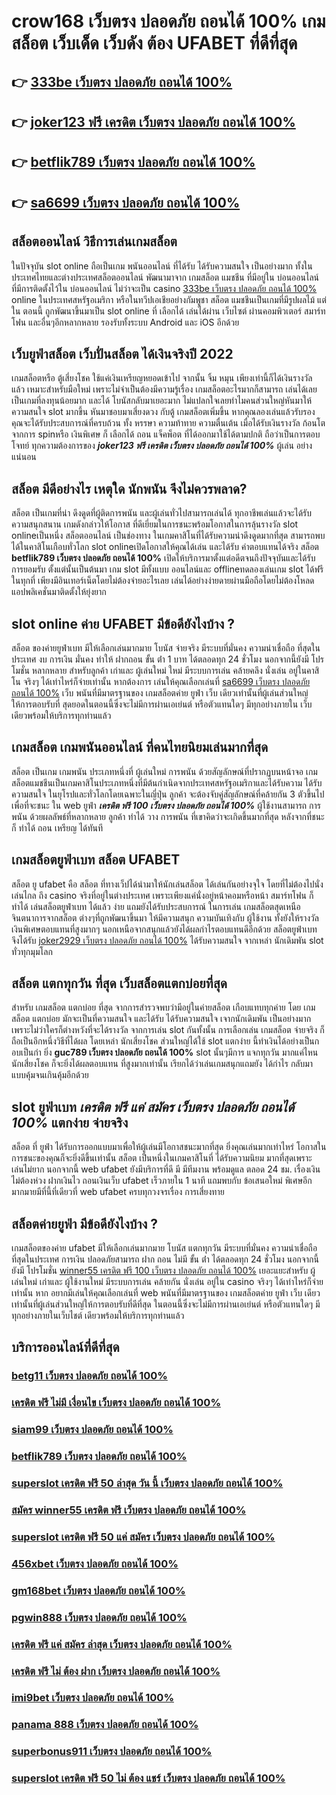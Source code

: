 # crow168 เว็บตรง ปลอดภัย ถอนได้ 100% เกมสล็อต  เว็บเด็ด เว็บดัง ต้อง  UFABET ที่ดีที่สุด

## 👉 [333be เว็บตรง ปลอดภัย ถอนได้ 100%](https://heylink.me/madam168)
## 👉 [joker123 ฟรี เครดิต เว็บตรง ปลอดภัย ถอนได้ 100%](https://ufastar356.io1.me)
## 👉 [betflik789 เว็บตรง ปลอดภัย ถอนได้ 100%](https://heylink.me/madam168)
## 👉 [sa6699 เว็บตรง ปลอดภัย ถอนได้ 100%](https://ufabet168.77m.io)

## สล็อตออนไลน์ วิธีการเล่นเกมสล็อต

ในปัจจุบัน  slot online ถือเป็นเกม พนันออนไลน์  ที่ได้รับ  ได้รับความสนใจ เป็นอย่างมาก ทั้งในประเทศไทยและต่างประเทศสล็อตออนไลน์ พัฒนามาจาก  เกมสล็อต แมชชีน ที่มีอยู่ใน บ่อนออนไลน์ ที่มีการติดตั้งไว้ใน บ่อนออนไลน์ ไม่ว่าจะเป็น casino [333be เว็บตรง ปลอดภัย ถอนได้ 100%](https://ufastar356.io1.me) online   ในประเทศสหรัฐอเมริกา หรือในทวีปเอเชียอย่างกัมพูชา สล็อต  แมชชีนเป็นเกมที่มีรูปผลไม้ แต่ใน ตอนนี้  ถูกพัฒนาขึ้นมาเป็น  slot online  ที่ เลือกได้ เล่นได้ผ่าน เว็บไซต์  ผ่านคอมพิวเตอร์  สมาร์ทโฟน  และอื่นๆอีกหลากหลาย  รองรับทั้งระบบ Android และ iOS อีกด้วย

## เว็บยูฟ่าสล็อต  เว็บปั่นสล็อต ได้เงินจริงปี 2022

 เกมสล็อตหรือ ตู้เสี่ยงโชค ใช้แค่เงินเหรียญหยอดเข้าไป จากนั้น จิ้ม หมุน  เพียงเท่านี้ก็ได้เงินรางวัล แล้ว เหมาะสำหรับมือใหม่  เพราะไม่จำเป็นต้องมีความรู้เรื่อง เกมสล็อตอะไรมากก็สามารถ เล่นได้เลย เป็นเกมที่ลงทุนน้อยมาก และได้ โบนัสกลับมาเยอะมาก ไม่แปลกใจเลยทำไมคนส่วนใหญ่หันมาให้ความสนใจ slot มากขึ้น หันมาชอบมาเสี่ยงดวง กับตู้  เกมสล็อตเพิ่มขึ้น หากคุณลองเล่นแล้วรับรองคุณจะได้รับประสบการณ์ที่ครบถ้วน ทั้ง หรรษา ความท้าทาย ความตื่นเต้น เมื่อได้รับเงินรางวัล ก้อนโต จากการ  spinหรือ เงินพิเศษ ก็ เลือกได้ ถอน  แจ็คพ็อต ที่ได้ออกมาใช้ได้ตามปกติ ถือว่าเป็นการตอบโจทย์ ทุกความต้องการของ ***joker123 ฟรี เครดิต เว็บตรง ปลอดภัย ถอนได้ 100%*** ผู้เล่น อย่างแน่นอน 


## สล็อต  มีดีอย่างไร เหตุใด  นักพนัน จึงไม่ควรพลาด?

 สล็อต เป็นเกมที่น่า ดึงดูดที่ผู้ติดการพนัน และผู้เล่นทั่วไปสามารถเล่นได้ ทุกอาชีพเล่นแล้วจะได้รับความสนุกสนาน เกมดังกล่าวให้โอกาส ที่ดีเยี่ยมในการชนะพร้อมโอกาสในการลุ้นรางวัล  slot onlineเป็นหนึ่ง สล็อตออนไลน์  เป็นช่องทาง ในเกมคาสิโนที่ได้รับความน่าดึงดูดมากที่สุด สามารถพบได้ในคาสิโนเกือบทั่วโลก slot onlineเปิดโอกาสให้คุณได้เล่น และได้รับ ค่าตอบแทนได้จริง สล็อต  **betflik789 เว็บตรง ปลอดภัย ถอนได้ 100%** เปิดให้บริการมาตั้งแต่อดีตจนถึงปัจจุบันและได้รับการยอมรับ ตั้งแต่นั้นเป็นต้นมา เกม slot มีทั้งแบบ ออนไลน์และ offlineทดลองเล่นเกม slot ได้ฟรี ในทุกที่ เพียงมีอินเทอร์เน็ตโดยไม่ต้องจ่ายอะไรเลย เล่นได้อย่างง่ายดายผ่านมือถือโดยไม่ต้องโหลดแอปพลิเคชั่นมาติดตั้งให้ยุ่งยาก 


##  slot online ค่าย UFABET มีข้อดียังไงบ้าง ?

สล็อต ของค่ายยูฟ่าเบท  มีให้เลือกเล่นมากมาย โบนัส  จ่ายจริง มีระบบที่มั่นคง  ความน่าเชื่อถือ ที่สุดในประเทศ  งบ การเงิน มั่นคง   ทำให้ ฝากถอน ขั้น ต่ํา 1 บาท ได้ตลอดทุก 24 ชั่วโมง นอกจากนี้ยังมี โปรโมชั่น หลากหลาย สำหรับลูกค้า เก่าและ ผู้เล่นใหม่ ใหม่ มีระบบการเล่น  คล้ายคลึง  นั่งเล่น อยู่ในคาสิโน  จริงๆ ได้เท่าไหร่ก็จ่ายเท่านั้น หากต้องการ เล่นให้คุณเลือกเล่นที่ [sa6699 เว็บตรง ปลอดภัย ถอนได้ 100%](https://heylink.me/madam168) เว็บ พนันที่มีมาตรฐานของ เกมสล็อตค่าย ยูฟ่า  เว็บ เดียวเท่านั้นที่ผู้เล่นส่วนใหญ่ให้การตอบรับที่ สุดยอดในตอนนี้ซึ่งจะไม่มีการผ่านเอเย่นต์ หรือตัวแทนใดๆ มีทุกอย่างภายใน เว็บ เดียวพร้อมให้บริการทุกท่านแล้ว


##  เกมสล็อต เกมพนันออนไลน์ ที่คนไทยนิยมเล่นมากที่สุด

สล็อต เป็นเกม เกมพนัน ประเภทหนึ่งที่ ผู้เล่นใหม่   การพนัน ด้วยสัญลักษณ์ที่ปรากฏบนหน้าจอ  เกมสล็อตแมชชีนเป็นเกมคาสิโนประเภทหนึ่งที่มีต้นกำเนิดจากประเทศสหรัฐอเมริกาและได้รับความ  ได้รับความสนใจ ในยุโรปและทั่วโลกโดยเฉพาะในญี่ปุ่น ลูกค้า จะต้องจับคู่สัญลักษณ์ที่คล้ายกัน 3 ตัวขึ้นไปเพื่อที่จะชนะ ใน web  ยูฟ่า  ***เครดิต ฟรี 100 เว็บตรง ปลอดภัย ถอนได้ 100%***  ผู้ใช้งานสามารถ   การพนัน ด้วยผลลัพธ์ที่หลากหลาย ลูกค้า  ทำได้ วาง  การพนัน ที่เขาคิดว่าจะเกิดขึ้นมากที่สุด หลังจากที่ชนะก็ ทำได้ ถอน เหรียญ ได้ทันที


##  เกมสล็อตยูฟ่าเบท สล็อต   UFABET

สล็อต ยู ufabet  คือ สล็อต ที่ทางเว็ปได้นำมาให้นักเล่นสล็อต  ได้เล่นกันอย่างจุใจ โดยที่ไม่ต้องไปนั่งเล่นไกล ถึง casino จริงที่อยู่ในต่างประเทศ เพราะเพียงแค่นั่งอยู่หน้าคอมหรือหน้า สมาร์ทโฟน ก็ ทำได้ เล่นสล็อตยูฟ่าเบท  ได้แล้ว  ง่าย  แถมยังได้รับประสบการณ์ ในการเล่น เกมสล็อตสุดเหนือจินตนาการจากสล็อต ต่างๆที่ถูกพัฒนาขึ้นมา ให้มีความสนุก ความบันเทิงกับ ผู้ใช้งาน   ทั้งยังให้รางวัล เงินพิเศษตอบแทนที่สูงมากๆ นอกเหนือจากสนุกแล้วยังได้ผลกำไรตอบแทนดีอีกด้วย สล็อตยูฟ่าเบท  จึงได้รับ [joker2929 เว็บตรง ปลอดภัย ถอนได้ 100%](https://ufabet.io1.me) ได้รับความสนใจ จากเหล่า นักเดิมพัน slot ทั่วทุกมุมโลก 


## สล็อต  แตกทุกวัน ที่สุด เว็บสล็อตแตกบ่อยที่สุด

สำหรับ เกมสล็อต แตกบ่อย ที่สุด จากการสำรวจพบว่ามีอยู่ในค่ายสล็อต เกือบแทบทุกค่าย โดย เกมสล็อต แตกบ่อย  มักจะเป็นที่ความสนใจ และได้รับ  ได้รับความสนใจ เจากนักเดิมพัน  เป็นอย่างมาก  เพราะไม่ว่าใครก็ต่างหวังที่จะได้รางวัล  จากการเล่น slot กันทั้งนั้น การเลือกเล่น เกมสล็อต จ่ายจริง  ก็ถือเป็นอีกหนึ่งวิธีที่ได้ผล โดยเหล่า นักเสี่ยงโชค ส่วนใหญ่ได้ใช้ slot แตกง่าย นี้ทำเงินได้อย่างเป็นกอบเป็นกำ ยิ่ง **guc789 เว็บตรง ปลอดภัย ถอนได้ 100%** slot นั้นๆมีการ แจกทุกวัน มากแค่ไหน  นักเสี่ยงโชค ก็จะยิ่งได้ผลตอบแทน ที่สูงมากเท่านั้น เรียกได้ว่าเล่นเกมสนุกแถมยัง ได้กำไร  กลับมาแบบคุ้มจนเกินคุ้มอีกด้วย


##  slot  ยูฟ่าเบท *เครดิต ฟรี แค่ สมัคร เว็บตรง ปลอดภัย ถอนได้ 100%* แตกง่าย จ่ายจริง

สล็อต ที่  ยูฟ่า  ได้รับการออกแบบมาเพื่อให้ผู้เล่นมีโอกาสชนะมากที่สุด ยิ่งคุณเล่นมากเท่าไหร่ โอกาสในการชนะของคุณก็จะยิ่งดีขึ้นเท่านั้น สล็อต เป็นหนึ่งในเกมคาสิโนที่  ได้รับความนิยม มากที่สุดเพราะ เล่นไม่ยาก  นอกจากนี้ web  ufabet  ยังมีบริการที่ดี มี มีทีมงาน พร้อมดูแล ตลอด 24 ชม.   เรื่องเงินไม่ต้องห่วง ฝากเงินไว   ถอนเงินเว็บ ufabet  เร็วภายใน 1 นาที แถมพบกับ ข้อเสนอใหม่ พิเศษอีกมากมายมีที่นี้ที่เดียวที่ web  ufabet   ครบทุกวงจรเรื่อง การเสี่ยงทาย


## สล็อตค่ายยูฟ่า มีข้อดียังไงบ้าง ?
 เกมสล็อตของค่าย ufabet มีให้เลือกเล่นมากมาย โบนัส  แตกทุกวัน มีระบบที่มั่นคง  ความน่าเชื่อถือ ที่สุดในประเทศ การเงิน  ปลอดภัยสามารถ  ฝาก ถอน ไม่มี ขั้น ต่ํา ได้ตลอดทุก 24 ชั่วโมง นอกจากนี้ยังมี โปรโมชั่น [winner55 เครดิต ฟรี 100 เว็บตรง ปลอดภัย ถอนได้ 100%](https://ufa877.77m.io)  เยอะแยะสำหรับ ผู้เล่นใหม่ เก่าและ ผู้ใช้งานใหม่ มีระบบการเล่น  คล้ายกัน นั่งเล่น อยู่ใน casino  จริงๆ ได้เท่าไหร่ก็จ่ายเท่านั้น หาก อยากมีเล่นให้คุณเลือกเล่นที่ web พนันที่มีมาตรฐานของ เกมสล็อตค่าย ยูฟ่า  เว็บ เดียวเท่านั้นที่ผู้เล่นส่วนใหญ่ให้การตอบรับที่ดีที่สุด ในตอนนี้ซึ่งจะไม่มีการผ่านเอเย่นต์ หรือตัวแทนใดๆ มีทุกอย่างภายในเว็บไชต์ เดียวพร้อมให้บริการทุกท่านแล้ว

## บริการออนไลน์ที่ดีที่สุด

### [betg11 เว็บตรง ปลอดภัย ถอนได้ 100%](https://atom.io/themes/เค%20ดิ%20ต%20ฟรี%20ไม่%20ต้อง%20ฝาก%20ไม่%20ต้อง%20แชร์%20เว็บตรง%20ปลอดภัย%20ถอนได้%20100%)
### [เครดิต ฟรี ไม่มี เงื่อนไข เว็บตรง ปลอดภัย ถอนได้ 100%](https://atom.io/themes/winner55%20เครดิต%20ฟรี%20100%20บาท%20เว็บตรง%20ปลอดภัย%20ถอนได้%20100%)
### [siam99 เว็บตรง ปลอดภัย ถอนได้ 100%](https://atom.io/themes/superslot%20เครดิต%20ฟรี%2050%20ไม่%20ต้อง%20แชร์%20เว็บตรง%20ปลอดภัย%20ถอนได้%20100%)
### [betflik789 เว็บตรง ปลอดภัย ถอนได้ 100%](https://atom.io/themes/fingame88%20เว็บตรง%20ปลอดภัย%20ถอนได้%20100%)
### [superslot เครดิต ฟรี 50 ล่าสุด วัน นี้ เว็บตรง ปลอดภัย ถอนได้ 100%](https://atom.io/themes/ฟรี%20เครดิต%20เว็บตรง%20ปลอดภัย%20ถอนได้%20100%)
### [สมัคร winner55 เครดิต ฟรี เว็บตรง ปลอดภัย ถอนได้ 100%](https://atom.io/themes/superslot%20เครดิต%20ฟรี%2050%20ไม่%20ต้อง%20แชร์%20ล่าสุด%20เว็บตรง%20ปลอดภัย%20ถอนได้%20100%)
### [superslot เครดิต ฟรี 50 แค่ สมัคร เว็บตรง ปลอดภัย ถอนได้ 100%](https://atom.io/themes/เค%20ดิ%20ต%20ฟรี%20เว็บตรง%20ปลอดภัย%20ถอนได้%20100%)
### [456xbet เว็บตรง ปลอดภัย ถอนได้ 100%](https://atom.io/themes/nemo888%20เว็บตรง%20ปลอดภัย%20ถอนได้%20100%)
### [gm168bet เว็บตรง ปลอดภัย ถอนได้ 100%](https://atom.io/themes/superslot%20เครดิต%20ฟรี%2050%20otp%20ล่าสุด%20เว็บตรง%20ปลอดภัย%20ถอนได้%20100%)
### [pgwin888 เว็บตรง ปลอดภัย ถอนได้ 100%](https://atom.io/themes/g2g1bet%20เว็บตรง%20ปลอดภัย%20ถอนได้%20100%)
### [เครดิต ฟรี แค่ สมัคร ล่าสุด เว็บตรง ปลอดภัย ถอนได้ 100%](https://atom.io/themes/hydra888%20เว็บตรง%20ปลอดภัย%20ถอนได้%20100%)
### [เครดิต ฟรี ไม่ ต้อง ฝาก เว็บตรง ปลอดภัย ถอนได้ 100%](https://atom.io/themes/joker123%20ฟรี%20เครดิต%20เว็บตรง%20ปลอดภัย%20ถอนได้%20100%)
### [imi9bet เว็บตรง ปลอดภัย ถอนได้ 100%](https://atom.io/themes/mb2bet%20เว็บตรง%20ปลอดภัย%20ถอนได้%20100%)
### [panama 888 เว็บตรง ปลอดภัย ถอนได้ 100%](https://atom.io/themes/megabet8%20เว็บตรง%20ปลอดภัย%20ถอนได้%20100%)
### [superbonus911 เว็บตรง ปลอดภัย ถอนได้ 100%](https://atom.io/themes/tb99bet%20เว็บตรง%20ปลอดภัย%20ถอนได้%20100%)
### [superslot เครดิต ฟรี 50 ไม่ ต้อง แชร์ เว็บตรง ปลอดภัย ถอนได้ 100%](https://atom.io/themes/pok8bet%20เว็บตรง%20ปลอดภัย%20ถอนได้%20100%)